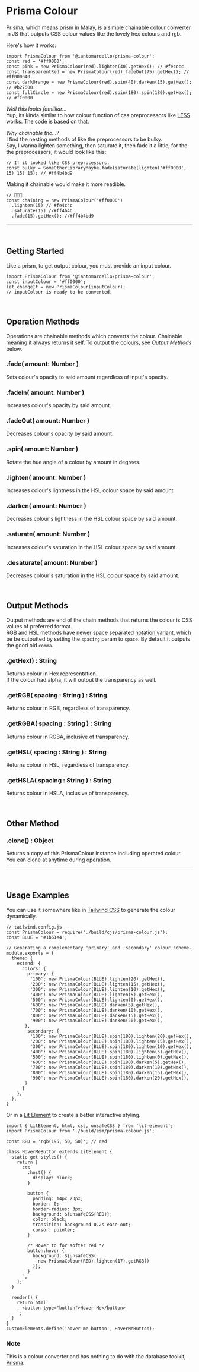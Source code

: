 # Prisma Colour
Prisma, which means prism in Malay, is a simple chainable colour converter in JS that outputs CSS colour values like the lovely hex colours and rgb.

Here's how it works:
``` JS
import PrismaColour from '@iantomarcello/prisma-colour';
const red = '#ff0000';
const pink = new PrismaColour(red).lighten(40).getHex(); // #fecccc
const transparentRed = new PrismaColour(red).fadeOut(75).getHex(); // #ff000040.
const darkOrange = new PrismaColour(red).spin(40).darken(15).getHex(); // #b27600.
const fullCircle = new PrismaColour(red).spin(180).spin(180).getHex(); // #ff0000
```

*Well this looks familliar...* <br>
Yup, its kinda similar to how colour function of css preprocessors like [LESS](http://lesscss.org/functions/#color-operations) works. The
code is based on that.

*Why chainable tho...?* <br>
I find the nesting methods of like the preprocessors to be bulky. <br>
Say, I wanna lighten something, then saturate it, then fade it a little, for the the preprocessors, it would look like this:
``` JS
// If it looked like CSS preprocessors.
const bulky = SomeOtherLibraryMaybe.fade(saturate(lighten('#ff0000', 15) 15) 15); // #ff4b4bd9
```
Making it chainable would make it more readible.
``` JS
// 🔗🔗🔗
const chaining = new PrismaColour('#ff0000')
  .lighten(15) // #fe4c4c
  .saturate(15) //#ff4b4b
  .fade(15).getHex(); //#ff4b4bd9
```

---
<br>

## Getting Started
Like a prism, to get output colour, you must provide an input colour.
``` JS
import PrismaColour from '@iantomarcello/prisma-colour';
const inputColour = '#ff0000';
let changeIt = new PrismaColour(inputColour);
// inputColour is ready to be converted.
```
<br>

## Operation Methods
Operations are chainable methods which converts the colour. Chainable meaning it always returns it self. To output the colours, see _Output Methods_ below.

### **.fade**( amount: Number )
Sets colour's opacity to said amount regardless of input's opacity.

### **.fadeIn**( amount: Number )
Increases colour's opacity by said amount.

### **.fadeOut**( amount: Number )
Decreases colour's opacity by said amount.

### **.spin**( amount: Number )
Rotate the hue angle of a colour by amount in degrees.

### **.lighten**( amount: Number )
Increases colour's lightness in the HSL colour space by said amount.

### **.darken**( amount: Number )
Decreases colour's lightness in the HSL colour space by said amount.

### **.saturate**( amount: Number )
Increases colour's saturation in the HSL colour space by said amount.

### **.desaturate**( amount: Number )
Decreases colour's saturation in the HSL colour space by said amount.

<br>

## Output Methods
Output methods are end of the chain methods that returns the colour is CSS values of preferred format. <br>
RGB and HSL methods have [newer space separated notation variant](https://developer.mozilla.org/en-US/docs/Web/CSS/color_value#RGB_colors), which be be outputted by setting the `spacing` param to `space`. By default it outputs the good old `comma`.

### **.getHex**() : String
Returns colour in Hex representation.<br>
If the colour had alpha, it will output the transparency as well.

### **.getRGB**( spacing : String ) : String
Returns colour in RGB, regardless of transparency. <br>

### **.getRGBA**( spacing : String ) : String
Returns colour in RGBA, inclusive of transparency. <br>

### **.getHSL**( spacing : String ) : String
Returns colour in HSL, regardless of transparency. <br>

### **.getHSLA**( spacing : String ) : String
Returns colour in HSLA, inclusive of transparency. <br>

<br>

## Other Method
### **.clone**() : Object
Returns a copy of this PrismaColour instance including operated colour. <br>
You can clone at anytime during operation.

---
<br>

## Usage Examples
You can use it somewhere like in [Tailwind CSS](https://github.com/tailwindlabs/tailwindcss) to generate the colour dynamically.
``` JS
// tailwind.config.js
const PrismaColour = require('./build/cjs/prisma-colour.js');
const BLUE = '#1b61e4';

// Generating a complementary 'primary' and 'secondary' colour scheme.
module.exports = {
  theme: {
    extend: {
      colors: {
        primary: {
         '100': new PrismaColour(BLUE).lighten(20).getHex(),
         '200': new PrismaColour(BLUE).lighten(15).getHex(),
         '300': new PrismaColour(BLUE).lighten(10).getHex(),
         '400': new PrismaColour(BLUE).lighten(5).getHex(),
         '500': new PrismaColour(BLUE).lighten(0).getHex(),
         '600': new PrismaColour(BLUE).darken(5).getHex(),
         '700': new PrismaColour(BLUE).darken(10).getHex(),
         '800': new PrismaColour(BLUE).darken(15).getHex(),
         '900': new PrismaColour(BLUE).darken(20).getHex(),
       },
        secondary: {
         '100': new PrismaColour(BLUE).spin(180).lighten(20).getHex(),
         '200': new PrismaColour(BLUE).spin(180).lighten(15).getHex(),
         '300': new PrismaColour(BLUE).spin(180).lighten(10).getHex(),
         '400': new PrismaColour(BLUE).spin(180).lighten(5).getHex(),
         '500': new PrismaColour(BLUE).spin(180).lighten(0).getHex(),
         '600': new PrismaColour(BLUE).spin(180).darken(5).getHex(),
         '700': new PrismaColour(BLUE).spin(180).darken(10).getHex(),
         '800': new PrismaColour(BLUE).spin(180).darken(15).getHex(),
         '900': new PrismaColour(BLUE).spin(180).darken(20).getHex(),
       }
      }
    },
  },
}
```
Or in a [Lit Element](https://github.com/Polymer/lit-element) to create a better interactive styling.
``` JS
import { LitElement, html, css, unsafeCSS } from 'lit-element';
import PrismaColour from './build/esm/prisma-colour.js';

const RED = 'rgb(195, 50, 50)'; // red

class HoverMeButton extends LitElement {
  static get styles() {
    return [
      css`
        :host() {
          display: block;
        }

        button {
          padding: 14px 23px;
          border: 0;
          border-radius: 3px;
          background: ${unsafeCSS(RED)};
          color: black;
          transition: background 0.2s ease-out;
          cursor: pointer;
        }

        /* Hover to for softer red */
        button:hover {
          background: ${unsafeCSS(
            new PrismaColour(RED).lighten(17).getRGB()
          )};
        }
      `,
    ];
  }

  render() {
    return html`
      <button type="button">Hover Me</button>
    `;
  }
}
customElements.define('hover-me-button', HoverMeButton);

```

### Note
This is a colour converter and has nothing to do with the database toolkit, [Prisma](https://github.com/prisma/prisma).
